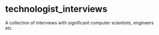 # technologist_interviews
A collection of interviews with significant computer scientists, engineers etc.
